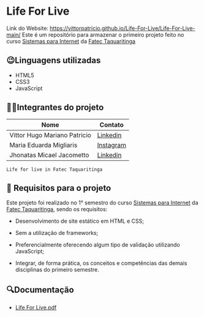 # Life For Live
Link do Website: https://vittorpatricio.github.io/Life-For-Live/Life-For-Live-main/
Este é um repositório para armazenar o primeiro projeto feito no curso [Sistemas para Internet](https://www.fatectq.edu.br/curso/sistemas-para-internet/matriz-curricular) da [Fatec Taquaritinga](https://www.fatectq.edu.br/)

## 😉Linguagens utilizadas
- HTML5
- CSS3
- JavaScript

## 👨‍💻Integrantes do projeto

| Nome |Contato |
|--------|--------|
|Vittor Hugo Mariano Patricio | [Linkedin](https://www.linkedin.com/in/vittor-patricio/)
|Maria Eduarda Migliaris| [Instagram](https://www.instagram.com/_little_._candy_/)
|Jhonatas Micael Jacometto | [Linkedin](https://www.linkedin.com/in/jhonatas-micael-jacometto/)

```
Life for live in Fatec Taquaritinga
```

## 📃 Requisitos para o projeto
Este projeto foi realizado no 1° semestro do curso [Sistemas para Internet](https://www.fatectq.edu.br/curso/sistemas-para-internet/matriz-curricular) da [Fatec Taquaritinga](https://www.fatectq.edu.br/), sendo os requisitos:

- Desenvolvimento de site estático em HTML e CSS;

- Sem a utilização de frameworks;

- Preferencialmente oferecendo algum tipo de validação utilizando JavaScript;

- Integrar, de forma prática, os conceitos e competências das demais disciplinas do primeiro semestre.

## 🔍Documentação
- [Life For Live.pdf](https://github.com/VittorPatricio/Life-For-Live/files/13260950/Life.For.Live.pdf)


